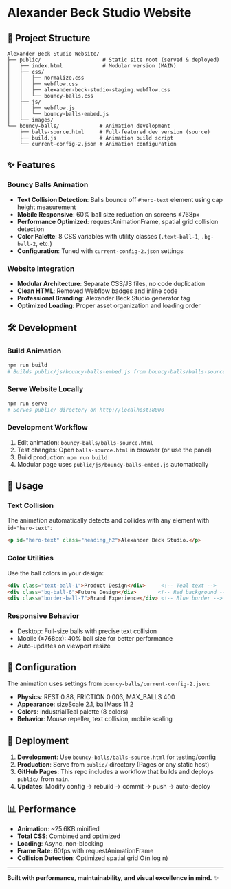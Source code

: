 # Alexander Beck Studio Website

## 🚀 Project Structure

```
Alexander Beck Studio Website/
├── public/                    # Static site root (served & deployed)
│   ├── index.html             # Modular version (MAIN)
│   ├── css/
│   │   ├── normalize.css
│   │   ├── webflow.css
│   │   ├── alexander-beck-studio-staging.webflow.css
│   │   └── bouncy-balls.css
│   ├── js/
│   │   ├── webflow.js
│   │   └── bouncy-balls-embed.js
│   └── images/
└── bouncy-balls/             # Animation development
    ├── balls-source.html     # Full-featured dev version (source)
    ├── build.js              # Animation build script
    └── current-config-2.json # Animation configuration
```

## ✨ Features

### **Bouncy Balls Animation**
- **Text Collision Detection**: Balls bounce off `#hero-text` element using cap height measurement
- **Mobile Responsive**: 60% ball size reduction on screens ≤768px
- **Performance Optimized**: requestAnimationFrame, spatial grid collision detection
- **Color Palette**: 8 CSS variables with utility classes (`.text-ball-1`, `.bg-ball-2`, etc.)
- **Configuration**: Tuned with `current-config-2.json` settings

### **Website Integration**
- **Modular Architecture**: Separate CSS/JS files, no code duplication
- **Clean HTML**: Removed Webflow badges and inline code
- **Professional Branding**: Alexander Beck Studio generator tag
- **Optimized Loading**: Proper asset organization and loading order

## 🛠️ Development

### **Build Animation**
```bash
npm run build
# Builds public/js/bouncy-balls-embed.js from bouncy-balls/balls-source.html
```

### **Serve Website Locally**
```bash
npm run serve
# Serves public/ directory on http://localhost:8000
```

### **Development Workflow**
1. Edit animation: `bouncy-balls/balls-source.html`
2. Test changes: Open `balls-source.html` in browser (or use the panel)
3. Build production: `npm run build`
4. Modular page uses `public/js/bouncy-balls-embed.js` automatically

## 📱 Usage

### **Text Collision**
The animation automatically detects and collides with any element with `id="hero-text"`:

```html
<p id="hero-text" class="heading_h2">Alexander Beck Studio.</p>
```

### **Color Utilities**
Use the ball colors in your design:

```html
<div class="text-ball-1">Product Design</div>     <!-- Teal text -->
<div class="bg-ball-6">Future Design</div>       <!-- Red background -->
<div class="border-ball-7">Brand Experience</div> <!-- Blue border -->
```

### **Responsive Behavior**
- Desktop: Full-size balls with precise text collision
- Mobile (≤768px): 40% ball size for better performance
- Auto-updates on viewport resize

## 🎯 Configuration

The animation uses settings from `bouncy-balls/current-config-2.json`:
- **Physics**: REST 0.88, FRICTION 0.003, MAX_BALLS 400
- **Appearance**: sizeScale 2.1, ballMass 11.2
- **Colors**: industrialTeal palette (8 colors)
- **Behavior**: Mouse repeller, text collision, mobile scaling

## 🚀 Deployment

1. **Development**: Use `bouncy-balls/balls-source.html` for testing/config
2. **Production**: Serve from `public/` directory (Pages or any static host)
3. **GitHub Pages**: This repo includes a workflow that builds and deploys `public/` from `main`.
4. **Updates**: Modify config → rebuild → commit → push → auto-deploy

## 📊 Performance

- **Animation**: ~25.6KB minified
- **Total CSS**: Combined and optimized
- **Loading**: Async, non-blocking
- **Frame Rate**: 60fps with requestAnimationFrame
- **Collision Detection**: Optimized spatial grid O(n log n)

---

**Built with performance, maintainability, and visual excellence in mind.** ✨
